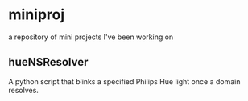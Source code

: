 # miniproj
a repository of mini projects I've been working on

## hueNSResolver
A python script that blinks a specified Philips Hue light once a domain resolves.
